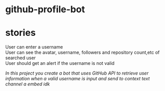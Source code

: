 # github-profile-bot

# stories
 User can enter a username  
 User can see the avatar, username, followers and repository count,etc of searched user   
 User should get an alert if the username is not valid  

*In this project you create a bot that uses GitHub API to retrieve user information when a valid username is input and send to context text channel a embed idk*  
